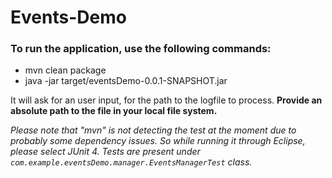 # Events-Demo

### To run the application, use the following commands:

* mvn clean package
* java -jar target/eventsDemo-0.0.1-SNAPSHOT.jar

It will ask for an user input, for the path to the logfile to process. **Provide an absolute path to the file in your local file system.**

_Please note that "mvn" is not detecting the test at the moment due to probably some dependency issues.
So while running it through Eclipse, please select JUnit 4.
Tests are present under `com.example.eventsDemo.manager.EventsManagerTest` class._
